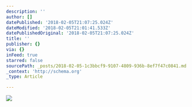 ```yaml
---
description: ''
author: []
datePublished: '2018-02-05T21:07:25.024Z'
dateModified: '2018-02-05T21:01:41.533Z'
datePublishedOriginal: '2018-02-05T21:07:25.024Z'
title: ''
publisher: {}
via: {}
inFeed: true
starred: false
sourcePath: _posts/2018-02-05-1c3bbcf9-9107-4809-936b-8ef7f47c0841.md
_context: 'http://schema.org'
_type: Article

---
```

![](https://the-grid-user-content.s3-us-west-2.amazonaws.com/0a0ba227-3a85-4719-bdd8-75ab2964fbcd.jpg)